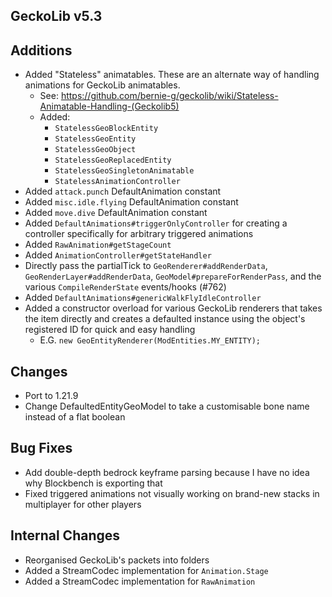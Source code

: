## GeckoLib v5.3

## Additions
* Added "Stateless" animatables. These are an alternate way of handling animations for GeckoLib animatables.
  * See: https://github.com/bernie-g/geckolib/wiki/Stateless-Animatable-Handling-(Geckolib5)
  * Added:
    * `StatelessGeoBlockEntity`
    * `StatelessGeoEntity`
    * `StatelessGeoObject`
    * `StatelessGeoReplacedEntity`
    * `StatelessGeoSingletonAnimatable`
    * `StatelessAnimationController`
* Added `attack.punch` DefaultAnimation constant
* Added `misc.idle.flying` DefaultAnimation constant
* Added `move.dive` DefaultAnimation constant
* Added `DefaultAnimations#triggerOnlyController` for creating a controller specifically for arbitrary triggered animations
* Added `RawAnimation#getStageCount`
* Added `AnimationController#getStateHandler`
* Directly pass the partialTick to `GeoRenderer#addRenderData`, `GeoRenderLayer#addRenderData`, `GeoModel#prepareForRenderPass`, and the various `CompileRenderState` events/hooks (#762)
* Added `DefaultAnimations#genericWalkFlyIdleController`
* Added a constructor overload for various GeckoLib renderers that takes the item directly and creates a defaulted instance using the object's registered ID for quick and easy handling
    * E.G. `new GeoEntityRenderer(ModEntities.MY_ENTITY);`

## Changes
* Port to 1.21.9
* Change DefaultedEntityGeoModel to take a customisable bone name instead of a flat boolean

## Bug Fixes
* Add double-depth bedrock keyframe parsing because I have no idea why Blockbench is exporting that
* Fixed triggered animations not visually working on brand-new stacks in multiplayer for other players

## Internal Changes
* Reorganised GeckoLib's packets into folders
* Added a StreamCodec implementation for `Animation.Stage`
* Added a StreamCodec implementation for `RawAnimation`